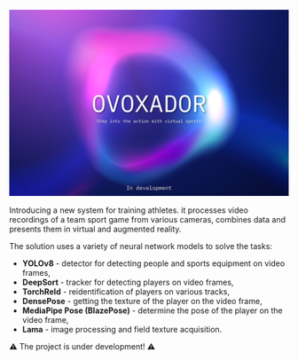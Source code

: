 ![Alt text](https://github.com/BrasD99/Ovoxador/blob/82c516abcdaba5af9768385d75d40fb4081377b2/assets/logo.png)

Introducing a new system for training athletes. it processes video recordings of a team sport game from various cameras, combines data and presents them in virtual and augmented reality.

The solution uses a variety of neural network models to solve the tasks:
- **YOLOv8** - detector for detecting people and sports equipment on video frames,
- **DeepSort** - tracker for detecting players on video frames,
- **TorchReId** - reidentification of players on various tracks,
- **DensePose** - getting the texture of the player on the video frame,
- **MediaPipe Pose (BlazePose)** - determine the pose of the player on the video frame,
- **Lama** - image processing and field texture acquisition.

:warning: The project is under development! :warning:
